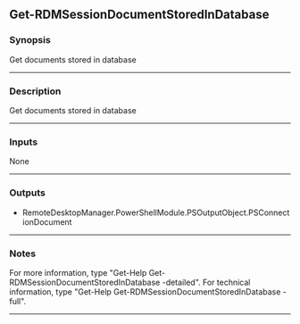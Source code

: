 Get-RDMSessionDocumentStoredInDatabase
--------------------------------------

### Synopsis
Get documents stored in database

---

### Description

Get documents stored in database

---

### Inputs
None

---

### Outputs
* RemoteDesktopManager.PowerShellModule.PSOutputObject.PSConnectionDocument

---

### Notes
For more information, type "Get-Help Get-RDMSessionDocumentStoredInDatabase -detailed". For technical information, type "Get-Help Get-RDMSessionDocumentStoredInDatabase -full".

---
